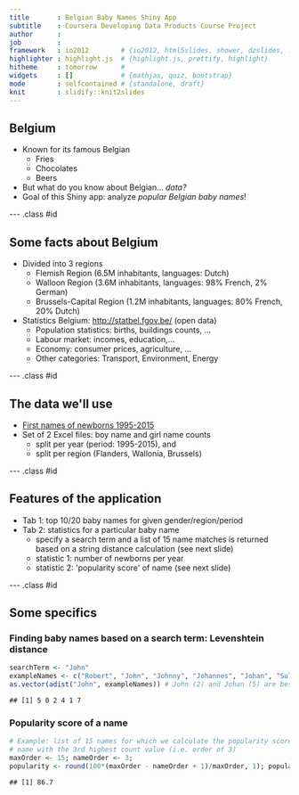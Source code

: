 ```yaml
---
title       : Belgian Baby Names Shiny App
subtitle    : Coursera Developing Data Products Course Project
author      : 
job         : 
framework   : io2012        # {io2012, html5slides, shower, dzslides, ...}
highlighter : highlight.js  # {highlight.js, prettify, highlight}
hitheme     : tomorrow      # 
widgets     : []            # {mathjax, quiz, bootstrap}
mode        : selfcontained # {standalone, draft}
knit        : slidify::knit2slides
---
```


## Belgium

- Known for its famous Belgian
    - Fries
    - Chocolates
    - Beers
- But what do you know about Belgian... *data?*
- Goal of this Shiny app: analyze *popular Belgian baby names*!

--- .class #id 

## Some facts about Belgium
- Divided into 3 regions
    - Flemish Region (6.5M inhabitants, languages: Dutch)
    - Walloon Region (3.6M inhabitants, languages: 98% French, 2% German)
    - Brussels-Capital Region (1.2M inhabitants, languages: 80% French, 20% Dutch)
- Statistics Belgium: http://statbel.fgov.be/ (open data)
    - Population statistics: births, buildings counts, ...
    - Labour market: incomes, education,...
    - Economy: consumer prices, agriculture, ...
    - Other categories: Transport, Environment, Energy

--- .class #id 

## The data we'll use
- [First names of newborns 1995-2015](http://statbel.fgov.be/nl/modules/publications/statistiques/bevolking/bevolking_-_voornamen_van_de_pasgeborenen_1995-2014.jsp)
- Set of 2 Excel files: boy name and girl name counts
    - split per year (period: 1995-2015), and
    - split per region (Flanders, Wallonia, Brussels)


--- .class #id 

## Features of the application
- Tab 1: top 10/20 baby names for given gender/region/period
- Tab 2: statistics for a particular baby name
    - specify a search term and a list of 15 name matches is returned based on 
    a string distance calculation (see next slide)
    - statistic 1: number of newborns per year
    - statistic 2: 'popularity score' of name (see next slide)

--- .class #id 

## Some specifics
### Finding baby names based on a search term: Levenshtein distance

```r
searchTerm <- "John"
exampleNames <- c("Robert", "John", "Johnny", "Johannes", "Johan", "Sulayman")
as.vector(adist("John", exampleNames)) # John (2) and Johan (5) are best matches
```

```
## [1] 5 0 2 4 1 7
```
### Popularity score of a name

```r
# Example: list of 15 names for which we calculate the popularity score of the
# name with the 3rd highest count value (i.e. order of 3)
maxOrder <- 15; nameOrder <- 3; 
popularity <- round(100*(maxOrder - nameOrder + 1)/maxOrder, 1); popularity
```

```
## [1] 86.7
```





